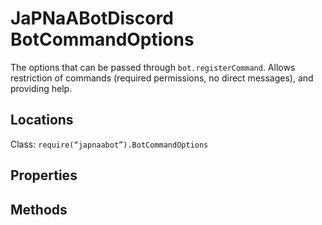 # JaPNaABotDiscord BotCommandOptions
The options that can be passed through `bot.registerCommand`. Allows restriction of commands (required permissions, no direct messages), and providing help.

## Locations
Class: `require(“japnaabot”).BotCommandOptions`

## Properties
## Methods